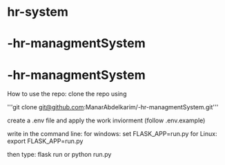 # hr-system
# -hr-managmentSystem
# -hr-managmentSystem

How to use the repo:
clone the repo using 

'''git clone git@github.com:ManarAbdelkarim/-hr-managmentSystem.git'''

create a .env file and apply the work inviorment (follow .env.example)

write in the command line:
for windows:
set FLASK_APP=run.py
for Linux:
export FLASK_APP=run.py

then type:
flask run 
or
python run.py